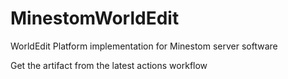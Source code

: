 # MinestomWorldEdit
WorldEdit Platform implementation for Minestom server software

Get the artifact from the latest actions workflow
